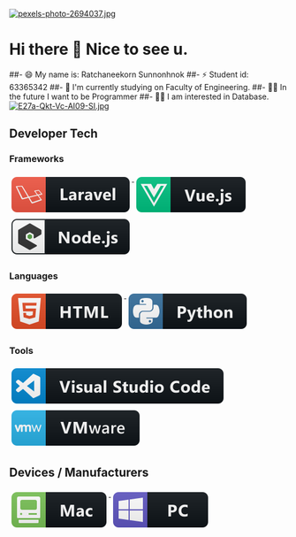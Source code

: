 [![pexels-photo-2694037.jpg](https://i.postimg.cc/jj5v8znR/pexels-photo-2694037.jpg)](https://postimg.cc/TKzr15cs)
# Hi there 👋 Nice to see u.
##- 😄 My name is: Ratchaneekorn Sunnonhnok
##- ⚡ Student id: 63365342
##- 🔭 I'm currently studying on Faculty of Engineering.
##- 👩‍💻 In the future I want to be Programmer
##- 👩‍💻 I am interested in Database.
[![E27a-Qkt-Vc-AI09-SI.jpg](https://i.postimg.cc/02FQ4vBF/E27a-Qkt-Vc-AI09-SI.jpg)](https://postimg.cc/mt3BcvRy)

## Developer Tech

### Frameworks 
<p align="left">
<a href="#">
    <img src="svg/dev/frameworks/laravel.svg" alt="laravel" style="vertical-align:top; margin:6px 4px">
  </a>  

<a href="#">
    <img src="svg/dev/frameworks/vue.svg" alt="vue" style="vertical-align:top; margin:6px 4px">
  </a>  

<a href="#">
    <img src="svg/dev/frameworks/nodejs_larger.svg" alt="nodejs_larger" style="vertical-align:top; margin:6px 4px">
  </a> 

</p>

### Languages 
<p align="left">
<a href="#">
    <img src="svg/dev/languages/html.svg" alt="html" style="vertical-align:top; margin:6px 4px">
  </a> 

<a href="#">
    <img src="svg/dev/languages/python.svg" alt="python" style="vertical-align:top; margin:6px 4px">
  </a> 

</P>

### Tools 
<p align="left">
<a href="#">
    <img src="svg/dev/tools/visualstudio_code.svg" alt="visualstudio_code" style="vertical-align:top; margin:6px 4px">
  </a>

 <a href="#">
    <img src="svg/dev/tools/vmware.svg" alt="vmware" style="vertical-align:top; margin:6px 4px">
  </a> 

</P>

## Devices / Manufacturers
<p align="left">
<a href="#">
    <img src="svg/devices/mac.svg" alt="mac" style="vertical-align:top; margin:6px 4px">
  </a>

<a href="#">
    <img src="svg/devices/pc.svg" alt="pc" style="vertical-align:top; margin:6px 4px">
  </a>
</p>
